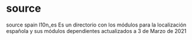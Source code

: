 # source
source spain l10n_es
Es un directorio con los módulos para la localización española y sus módulos dependientes actualizados a 3 de Marzo de 2021

